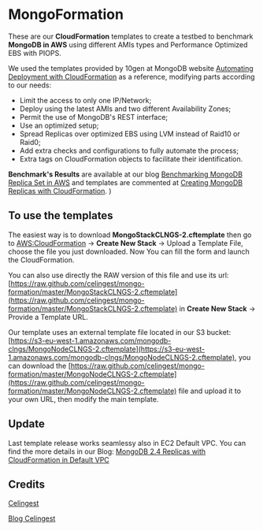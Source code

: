 MongoFormation
==============

These are our **CloudFormation** templates to create a testbed to benchmark **MongoDB in AWS** using different AMIs types and Performance Optimized EBS with PIOPS.

We used the templates provided by 10gen at MongoDB website [Automating Deployment with CloudFormation](http://www.mongodb.org/display/DOCS/Automating+Deployment+with+CloudFormation) as a reference, modifying parts according to our needs:

* Limit the access to only one IP/Network;
* Deploy using the latest AMIs and two different Availability Zones;
* Permit the use of MongoDB's REST interface;
* Use an optimized setup;
* Spread Replicas over optimized EBS using LVM instead of Raid10 or Raid0;
* Add extra checks and configurations to fully automate the process;
* Extra tags on CloudFormation objects to facilitate their identification.

**Benchmark's Results** are available at our blog [Benchmarking MongoDB Replica Set in AWS](http://blog.celingest.com/en/2013/02/01/benchmarking-mongodb-replica-aws/) and templates are commented at [Creating MongoDB Replicas with CloudFormation](http://blog.celingest.com/en/2013/02/01/creating-mongodb-replicas-with-cloudformation/). )

To use the templates
--------------------

The easiest way is to download **MongoStackCLNGS-2.cftemplate** then go to [AWS:CloudFormation](https://console.aws.amazon.com/cloudformation/home) -> **Create New Stack** -> Upload a Template File, choose the file you just downloaded. Now You can fill the form and launch the CloudFormation.

You can also use directly the RAW version of this file and use its url: [https://raw.github.com/celingest/mongo-formation/master/MongoStackCLNGS-2.cftemplate](https://raw.github.com/celingest/mongo-formation/master/MongoStackCLNGS-2.cftemplate) in **Create New Stack** -> Provide a Template URL.

Our template uses an external template file located in our S3 bucket: [https://s3-eu-west-1.amazonaws.com/mongodb-clngs/MongoNodeCLNGS-2.cftemplate](https://s3-eu-west-1.amazonaws.com/mongodb-clngs/MongoNodeCLNGS-2.cftemplate), you can download the [https://raw.github.com/celingest/mongo-formation/master/MongoNodeCLNGS-2.cftemplate](https://raw.github.com/celingest/mongo-formation/master/MongoNodeCLNGS-2.cftemplate) file and upload it to your own URL, then modify the main template.

Update
------

Last template release works seamlessy also in EC2 Default VPC. You can find the more details in our Blog: [MongoDB 2.4 Replicas with CloudFormation in Default VPC](http://blog.celingest.com/en/2013/07/05/mongodb-2-4-replicas-cloudformation-default-vpc/)

Credits
-------

[Celingest](http://celingest.com/en)

[Blog Celingest](http://blog.celingest.com/en)




